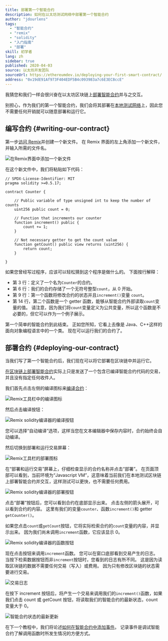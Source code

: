 ```yaml
---
title: 部署第一个智能合约
description: 如何在以太坊测试网络中部署第一个智能合约
author: "jdourlens"
tags:
  - "智能合约"
  - "remix"
  - "solidity"
  - "入门指南"
  - "部署"
skill: 初学者
lang: zh
sidebar: true
published: 2020-04-03
source: 以太坊开发团队
sourceUrl: https://ethereumdev.io/deploying-your-first-smart-contract/
address: "0x19dE91Af973F404EDF5B4c093983a7c6E3EC8ccE"
---
```


我猜您和我们一样会很兴奋在以太坊区块链上[部署](/developers/docs/smart-contracts/deploying/)[智能合约](/developers/docs/smart-contracts/)并与之交互。

别担心，作为我们的第一个智能合约，我们会将其部署在[本地测试网络](/developers/docs/networks/)上，因此您不需要任何开销就可以随意部署和运行它。

## 编写合约 {#writing-our-contract}

第一步[访问 Remix](https://remix.ethereum.org/)并创建一个新文件。 在 Remix 界面的左上角添加一个新文件，并输入所需的文件名。

![在Remix界面中添加一个新文件](../../../../../developers/tutorials/deploying-your-first-smart-contract/remix.png)

在这个新文件中，我们将粘贴如下代码：

```solidity
// SPDX-License-Identifier: MIT
pragma solidity >=0.5.17;

contract Counter {

    // Public variable of type unsigned int to keep the number of counts
    uint256 public count = 0;

    // Function that increments our counter
    function increment() public {
        count += 1;
    }

    // Not necessary getter to get the count value
    function getCount() public view returns (uint256) {
        return count;
    }

}
```

如果您曾经写过程序，应该可以轻松猜到这个程序是做什么的。 下面按行解释：

- 第 3 行：定义了一个名为`Counter`的合约。
- 第 6 行：我们的合约存储了一个无符号整型`count`，从 0 开始。
- 第 9 行：第一个函数将修改合约的状态并且`increment()`变量 `count`。
- 第 14 行，第二个函数是一个 getter 函数，能够从智能合约外部读取`count`变量的值。 请注意，因为我们将`count`变量定义为公共变量，所以这个函数是不必要的，但它可以作为一个例子展示。

第一个简单的智能合约到此结束。 正如您所知，它看上去像是 Java、C++这样的面向对象编程语言中的一个类。 现在可以运行我们的合约了。

## 部署合约 {#deploying-our-contract}

当我们写了第一个智能合约后，我们现在可以将它部署在区块链中并运行它。

[在区块链上部署智能合约](/developers/docs/smart-contracts/deploying/)实际上只是发送了一个包含已编译智能合约代码的交易，并且没有指定任何收件人。

我们首先点击左侧的编译图标来[编译合约](/developers/docs/smart-contracts/compiling/)：

![Remix工具栏中的编译图标](../../../../../developers/tutorials/deploying-your-first-smart-contract/remix-compile-button.png)

然后点击编译按钮：

![Remix solidity编译器的编译按钮](../../../../../developers/tutorials/deploying-your-first-smart-contract/remix-compile.png)

您可以选择“自动编译”选项，这样当您在文本编辑器中保存内容时，合约始终会自动编译。

然后切换到部署和运行交易屏幕：

![Remix工具栏的部署图标](../../../../../developers/tutorials/deploying-your-first-smart-contract/remix-deploy.png)

在“部署和运行交易”屏幕上，仔细检查显示的合约名称并点击“部署”。 在页面顶部可以看到，当前环境为“Javascript VM”，这意味着当前我们在本地测试区块链上部署智能合约并交互，这样测试可以更快，也不需要任何费用。

![Remix solidity编译器的部署按钮](../../../../../developers/tutorials/deploying-your-first-smart-contract/remix-deploy-button.png)

点击“部署”按钮后，您可以看到合约在底部显示出来。 点击左侧的箭头展开，可以看到合约的内容。 这里有我们的变量`counter`、函数`increment()`和 getter `getCounter()`。

如果您点击`count`或`getCount`按钮，它将实际检索合约的`count`变量的内容，并显示出来。 因为我们尚未调用`increment`函数，它应该显示 0。

![Remix solidity编译器的函数按钮](../../../../../developers/tutorials/deploying-your-first-smart-contract/remix-function-button.png)

现在点击按钮来调用`increment`函数。 您可以在窗口底部看到交易产生的日志。 当按下检索数据按钮而非`increment`按钮时，您看到的日志有所不同。 这是因为读取区块链的数据不需要任何交易（写入）或费用。 因为只有修改区块链的状态需要进行交易。

![交易日志](../../../../../developers/tutorials/deploying-your-first-smart-contract/transaction-log.png)

在按下 increment 按钮后，将产生一个交易来调用我们的`increment()`函数，如果我们点击 count 或 getCount 按钮，将读取我们的智能合约的最新状态，count 变量大于 0。

![智能合约状态的最新更新](../../../../../developers/tutorials/deploying-your-first-smart-contract/updated-state.png)

在下一个教程中，我们将论述[如何在智能合约中添加事件](/developers/tutorials/logging-events-smart-contracts/)。 记录事件是调试智能合约了解调用函数时所发生情况的方便方式。
